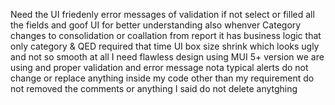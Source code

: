 Need the UI friedenly error messages of validation if not select or filled all the fields and goof UI for better understanding also whenver Category changes to consolidation or coallation from report it has business logic that only category & QED required that time UI box size shrink which looks ugly and not so smooth at all I need flawless design using MUI 5+ version we are using and proper validation and error message nota typical alerts 
do not change or replace anything inside my code other than my requirement do not removed the comments or anything I said do not delete anytghing
